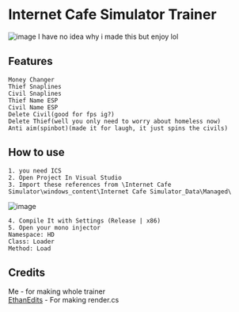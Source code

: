 # Internet Cafe Simulator Trainer
![image](https://github.com/Zordon1337/ICHack/assets/65111609/0c52b429-37f4-4854-95e9-5faf0ce9c7ce)
I have no idea why i made this but enjoy lol

## Features
```
Money Changer
Thief Snaplines
Civil Snaplines
Thief Name ESP
Civil Name ESP
Delete Civil(good for fps ig?)
Delete Thief(well you only need to worry about homeless now)
Anti aim(spinbot)(made it for laugh, it just spins the civils)
```

## How to use
```
1. you need ICS
2. Open Project In Visual Studio
3. Import these references from \Internet Cafe Simulator\windows_content\Internet Cafe Simulator_Data\Managed\
```
![image](https://github.com/Zordon1337/ICHack/assets/65111609/f9399261-d6f0-4a64-bba0-6568c1cedb99)

```
4. Compile It with Settings (Release | x86)
5. Open your mono injector
Namespace: HD
Class: Loader
Method: Load
```

## Credits

Me - for making whole trainer <br/>
[EthanEdits](https://github.com/ethanedits) - For making render.cs
